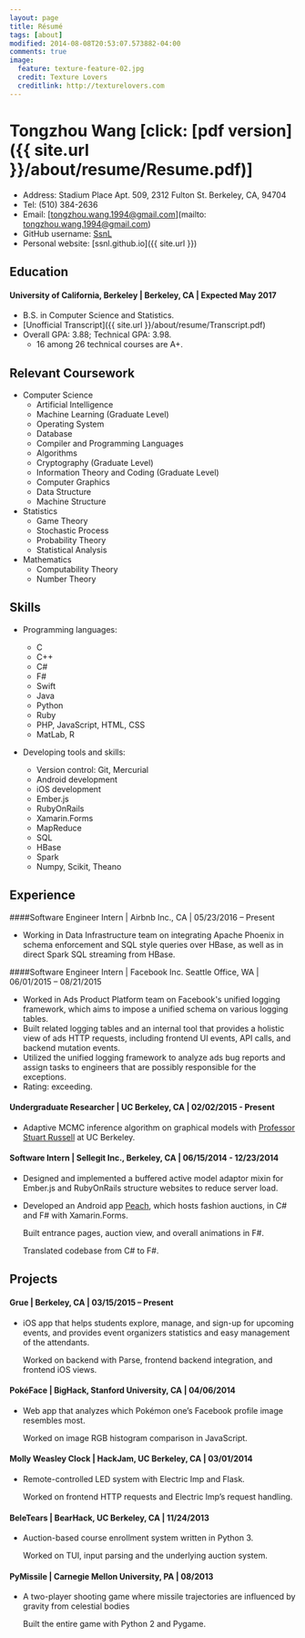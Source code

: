```yaml
---
layout: page
title: Résumé
tags: [about]
modified: 2014-08-08T20:53:07.573882-04:00
comments: true
image:
  feature: texture-feature-02.jpg
  credit: Texture Lovers
  creditlink: http://texturelovers.com
---
```


# Tongzhou Wang [click: [pdf version]({{ site.url }}/about/resume/Resume.pdf)]
+ Address: Stadium Place Apt. 509, 2312 Fulton St. Berkeley, CA, 94704
+ Tel: (510) 384-2636 
+ Email: [tongzhou.wang.1994@gmail.com](mailto: tongzhou.wang.1994@gmail.com)
+ GitHub username: [SsnL](https://github.com/SsnL/)
+ Personal website: [ssnl.github.io]({{ site.url }})## Education#### University of California, Berkeley | Berkeley, CA | Expected May 2017+ B.S. in Computer Science and Statistics.+ [Unofficial Transcript]({{ site.url }}/about/resume/Transcript.pdf)
+ Overall GPA: 3.88; Technical GPA: 3.98. 
	+ 16 among 26 technical courses are A+. ## Relevant Coursework
+ Computer Science    + Artificial Intelligence    + Machine Learning (Graduate Level)    + Operating System
    + Database    + Compiler and Programming Languages    + Algorithms
    + Cryptography (Graduate Level)
    + Information Theory and Coding (Graduate Level)
    + Computer Graphics    + Data Structure    + Machine Structure
+ Statistics    + Game Theory    + Stochastic Process    + Probability Theory    + Statistical Analysis
+ Mathematics
	+ Computability Theory
	+ Number Theory## Skills+ Programming languages:
    + C
    + C++
    + C#
    + F#
    + Swift
    + Java
    + Python
    + Ruby
    + PHP, JavaScript, HTML, CSS
    + MatLab, R
    + Developing tools and skills: 
    + Version control: Git, Mercurial    
    + Android development 
    + iOS development
    + Ember.js
    + RubyOnRails
    + Xamarin.Forms
    + MapReduce
    + SQL
    + HBase
    + Spark
    + Numpy, Scikit, Theano## Experience

####Software Engineer Intern | Airbnb Inc., CA | 05/23/2016 – Present+ Working in Data Infrastructure team on integrating Apache Phoenix in schema enforcement and SQL style queries over HBase, as well as in direct Spark SQL streaming from HBase.####Software Engineer Intern | Facebook Inc. Seattle Office, WA | 06/01/2015 – 08/21/2015+ Worked in Ads Product Platform team on Facebook's unified logging framework, which aims to impose a unified schema on various logging tables.+ Built related logging tables and an internal tool that provides a holistic view of ads HTTP requests, including frontend UI events, API calls, and backend mutation events.+ Utilized the unified logging framework to analyze ads bug reports and assign tasks to engineers that are possibly responsible for the exceptions.+ Rating: exceeding.#### Undergraduate Researcher | UC Berkeley, CA | 02/02/2015 - Present
+ Adaptive MCMC inference algorithm on graphical models with [Professor Stuart Russell](http://www.cs.berkeley.edu/~russell/) at UC Berkeley.#### Software Intern | Sellegit Inc., Berkeley, CA | 06/15/2014 - 12/23/2014+ Designed and implemented a buffered active model adaptor mixin for Ember.js and RubyOnRails structure websites to reduce server load.+ Developed an Android app [Peach](https://peachapp.com/), which hosts fashion auctions, in C# and F# with Xamarin.Forms. 
    Built entrance pages, auction view, and overall animations in F#. 
    Translated codebase from C# to F#. ## Projects 
#### Grue | Berkeley, CA | 03/15/2015 – Present+ iOS app that helps students explore, manage, and sign-up for upcoming events, and provides event organizers statistics and easy management of the attendants.
    Worked on backend with Parse, frontend backend integration, and frontend iOS views.#### PokéFace | BigHack, Stanford University, CA | 04/06/2014 + Web app that analyzes which Pokémon one’s Facebook profile image resembles most. 

    Worked on image RGB histogram comparison in JavaScript.
#### Molly Weasley Clock | HackJam, UC Berkeley, CA | 03/01/2014+ Remote-controlled LED system with Electric Imp and Flask. 
    Worked on frontend HTTP requests and Electric Imp’s request handling. 
#### BeleTears | BearHack, UC Berkeley, CA | 11/24/2013+ Auction-based course enrollment system written in Python 3. 

    Worked on TUI, input parsing and the underlying auction system.#### PyMissile | Carnegie Mellon University, PA | 08/2013 + A two-player shooting game where missile trajectories are influenced by gravity from celestial bodies

    Built the entire game with Python 2 and Pygame.